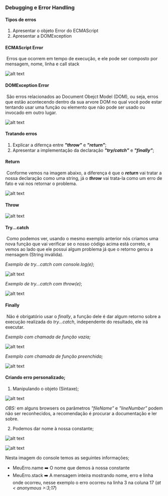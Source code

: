 ### Debugging e Error Handling

#### Tipos de erros

1. Apresentar o objeto Error do ECMAScript
2. Apresentar a DOMException



#### ECMAScript Error

​	Erros que ocorrem em tempo de execução, e ele pode ser composto por mensagem, nome, linha e call stack

![alt text](/c:/Documents/Dev/Git/DIO/DIO_Introducao_ao_JavaScript/img/ecmaError.png)



#### DOMException Error

​	São erros relacionados ao Document Obejct Model (DOM), ou seja, erros que estão acontecendo dentro da sua arvore DOM no qual você pode estar tentando usar uma função ou elemento que não pode ser usado ou invocado em outro lugar.

![alt text](/c:/Documents/Dev/Git/DIO/DIO_Introducao_ao_JavaScript/img/domException.png)

 

#### Tratando erros 

1. Explicar a difernça entre ***"throw"*** e ***"return"***;
2. Apresentar a implementação da declaração ***"try/catch"*** e ***"finally"***;



#### Return

​	Conforme vemos na imagem abaixo, a diferença é que o ***return*** vai tratar a nossa declaração como uma string, já o ***throw*** vai trata-la como um erro de fato e vai nos retornar o problema.

![alt text](/c:/Documents/Dev/Git/DIO/DIO_Introducao_ao_JavaScript/img/throw.png)



#### Throw

![alt text](/c:/Documents/Dev/Git/DIO/DIO_Introducao_ao_JavaScript/img/throw1.png)



#### Try...catch

​	Como podemos ver, usando o mesmo exemplo anterior nós criamos uma nova função que vai verificar se o nosso código acima está correto, e vemos ao lado que ele possui algum problema já que o retorno gerou a mensagem (String inválida).

*Exemplo de try...catch com console.log(e)*;

![alt text](/c:/Documents/Dev/Git/DIO/DIO_Introducao_ao_JavaScript/img/tryCatch.png)



*Exemplo de try...catch com throw(e)*;

![alt text](/c:/Documents/Dev/Git/DIO/DIO_Introducao_ao_JavaScript/img/tryCatch1.png)



#### Finally

​	Não é obrigatório usar o *finally*, a função dele é dar algum retorno sobre a execução realizada do *try...catch*, independente do resultado, ele irá executar.



*Exemplo com chamada de função vazia;*

![alt text](/c:/Documents/Dev/Git/DIO/DIO_Introducao_ao_JavaScript/img/finally.png)



*Exemplo com chamada de função preenchida;*

![alt text](/c:/Documents/Dev/Git/DIO/DIO_Introducao_ao_JavaScript/img/finally1.png)



#### Criando erro personalizado;

1. Manipulando o objeto (Sintaxe);

![alt text](/c:/Documents/Dev/Git/DIO/DIO_Introducao_ao_JavaScript/img/error.png)

*OBS:* em alguns browsers os parâmetros *"fileName"* e *"lineNumber"* podem não ser reconhecidos, a recomendação é procurar a documentação e ler sobre.



2. Podemos dar nome à nossa constante;

![alt text](/c:/Documents/Dev/Git/DIO/DIO_Introducao_ao_JavaScript/img/error1.png)

![alt text](/c:/Documents/Dev/Git/DIO/DIO_Introducao_ao_JavaScript/img/error2.png)

Nesta imagem do console temos as seguintes informações;

* MeuErro.name :arrow_right: O nome que demos à nossa constante
* MeuErro.stack :arrow_right: A mensagem inteira mostrando nome, erro e linha onde ocorreu, nesse exemplo o erro ocorreu na linha 3 na coluna 17 (*at < anonymous >:3;17*)